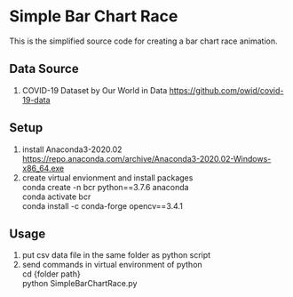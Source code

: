 # Simple Bar Chart Race  
  This is the simplified source code for creating a bar chart race animation.  

## Data Source
  1. COVID-19 Dataset by Our World in Data 
     https://github.com/owid/covid-19-data

## Setup  
  1. install Anaconda3-2020.02  
      https://repo.anaconda.com/archive/Anaconda3-2020.02-Windows-x86_64.exe
  2. create virtual envionment and install packages  
      conda create -n bcr python==3.7.6 anaconda  
      conda activate bcr  
      conda install -c conda-forge opencv==3.4.1  

## Usage  
  1. put csv data file in the same folder as python script  
  2. send commands in virtual environment of python  
     cd {folder path}  
     python SimpleBarChartRace.py  
